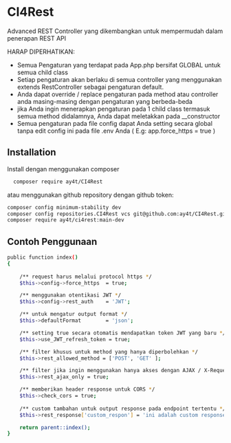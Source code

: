 
# CI4Rest

Advanced REST Controller yang dikembangkan untuk mempermudah dalam penerapan REST API

HARAP DIPERHATIKAN:
- Semua Pengaturan yang terdapat pada App.php bersifat GLOBAL untuk semua child class
- Setiap pengaturan akan berlaku di semua controller yang menggunakan extends RestController sebagai pengaturan default.
- Anda dapat override / replace pengaturan pada method atau controller anda masing-masing dengan pengaturan yang berbeda-beda
- jika Anda ingin menerapkan pengaturan pada 1 child class termasuk semua method didalamnya, Anda dapat meletakkan pada __constructor
- Semua pengaturan pada file config dapat Anda setting secara global tanpa edit config ini pada file .env Anda ( E.g: app.force_https = true )

## Installation

Install dengan menggunakan composer

```bash
  composer require ay4t/CI4Rest
```
atau menggunakan github repository dengan github token:

```bash
composer config minimum-stability dev
composer config repositories.CI4Rest vcs git@github.com:ay4t/CI4Rest.git
composer require ay4t/ci4rest:main-dev
```
    
## Contoh Penggunaan

```bash
public function index()
{
    
    /** request harus melalui protocol https */
    $this->config->force_https  = true;

    /** menggunakan otentikasi JWT */
    $this->config->rest_auth    = 'JWT';

    /** untuk mengatur output format */
    $this->defaultFormat        = 'json';

    /** setting true secara otomatis mendapatkan token JWT yang baru */
    $this->use_JWT_refresh_token = true;

    /** filter khusus untuk method yang hanya diperbolehkan */
    $this->rest_allowed_method = ['POST', 'GET' ];

    /** filter jika ingin menggunakan hanya akses dengan AJAX / X-Requested-With:XMLHttpRequest header */
    $this->rest_ajax_only = true;

    /** memberikan header response untuk CORS */
    $this->check_cors = true;
    
    /** custom tambahan untuk output response pada endpoint tertentu */
    $this->rest_response['custom_respon'] = 'ini adalah custom response';

    return parent::index();
}
```

